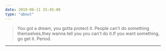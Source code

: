 ```yaml
---
date: 2019-06-11 15:45:08
type: "about"
---
```


<blockquote class="blockquote-center">

You got a dream, you gotta protect it. People can't do something themselves,they wanna tell you you can't do it.If you want something, go get it. Period.

</blockquote>


--------






